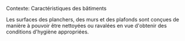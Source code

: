 Contexte: Caractéristiques des bâtiments

Les surfaces des planchers, des murs et des plafonds sont conçues de manière à pouvoir être nettoyées ou ravalées en vue d'obtenir des conditions d'hygiène appropriées.